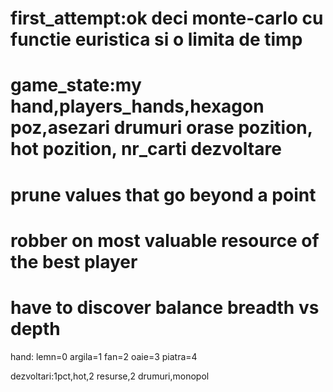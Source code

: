 # first_attempt:ok deci monte-carlo cu functie euristica si o limita de timp
# game_state:my hand,players_hands,hexagon poz,asezari drumuri orase pozition, hot pozition, nr_carti dezvoltare
# prune values that go beyond a point
# robber on most valuable resource of the best player
# have to discover balance breadth vs depth



hand: 
lemn=0
argila=1
fan=2
oaie=3
piatra=4



dezvoltari:1pct,hot,2 resurse,2 drumuri,monopol
